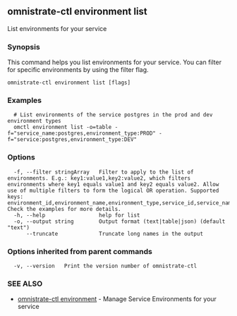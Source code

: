 ## omnistrate-ctl environment list

List environments for your service

### Synopsis

This command helps you list environments for your service.
You can filter for specific environments by using the filter flag.

```
omnistrate-ctl environment list [flags]
```

### Examples

```
  # List environments of the service postgres in the prod and dev environment types
  omctl environment list -o=table -f="service_name:postgres,environment_type:PROD" -f="service:postgres,environment_type:DEV"
```

### Options

```
  -f, --filter stringArray   Filter to apply to the list of environments. E.g.: key1:value1,key2:value2, which filters environments where key1 equals value1 and key2 equals value2. Allow use of multiple filters to form the logical OR operation. Supported keys: environment_id,environment_name,environment_type,service_id,service_name,source_env_name. Check the examples for more details.
  -h, --help                 help for list
  -o, --output string        Output format (text|table|json) (default "text")
      --truncate             Truncate long names in the output
```

### Options inherited from parent commands

```
  -v, --version   Print the version number of omnistrate-ctl
```

### SEE ALSO

* [omnistrate-ctl environment](omnistrate-ctl_environment.md)	 - Manage Service Environments for your service


